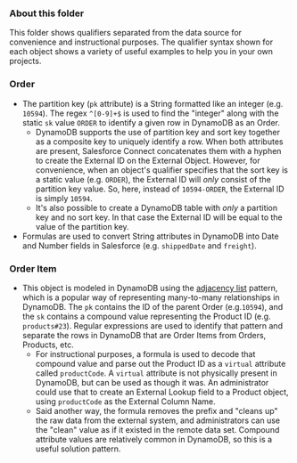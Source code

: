 ### About this folder
This folder shows qualifiers separated from the data source for convenience and instructional purposes. The qualifier syntax shown for each object shows a variety of useful examples to help you in your own projects.

### Order
- The partition key (`pk` attribute) is a String formatted like an integer (e.g. `10594`). The regex `^[0-9]+$` is used to find the "integer" along with the static `sk` value `ORDER` to identify a given row in DynamoDB as an Order.
  - DynamoDB supports the use of partition key and sort key together as a composite key to uniquely identify a row. When both attributes are present, Salesforce Connect concatenates them with a hyphen to create the External ID on the External Object. However, for convenience, when an object's qualifier specifies that the sort key is a static value (e.g. `ORDER`), the External ID will *only* consist of the partition key value. So, here, instead of `10594-ORDER`, the External ID is simply `10594`.
  - It's also possible to create a DynamoDB table with *only* a partition key and no sort key. In that case the External ID will be equal to the value of the partition key.
- Formulas are used to convert String attributes in DynamoDB into Date and Number fields in Salesforce (e.g. `shippedDate` and `freight`).

### Order Item
- This object is modeled in DynamoDB using the [adjacency list](https://docs.aws.amazon.com/amazondynamodb/latest/developerguide/bp-adjacency-graphs.html) pattern, which is a popular way of representing many-to-many relationships in DynamoDB. The `pk` contains the ID of the parent Order (e.g.`10594`), and the `sk` contains a compound value representing the Product ID (e.g. `products#23`). Regular expressions are used to identify that pattern and separate the rows in DynamoDB that are Order Items from Orders, Products, etc.
  - For instructional purposes, a formula is used to decode that compound value and parse out the Product ID as a `virtual` attribute called `productCode`. A `virtual` attribute is not physically present in DynamoDB, but can be used as though it was. An administrator could use that to create an External Lookup field to a Product object, using `productCode` as the External Column Name. 
  - Said another way, the formula removes the prefix and "cleans up" the raw data from the external system, and administrators can use the "clean" value as if it existed in the remote data set. Compound attribute values are relatively common in DynamoDB, so this is a useful solution pattern.
